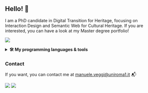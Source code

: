## Hello! 🎈

I am a PhD candidate in Digital Transition for Heritage, focusing on Interaction Design and Semantic Web for Cultural Heritage. If you are interested, you can have a look at my Master degree portfolio! 

<a href="https://github.com/ManueleVeggi/dhdkPortfolio"><img src="https://github-readme-stats.vercel.app/api/pin/?username=ManueleVeggi&repo=dhdkPortfolio"/></a>

<details>
    <summary><b>🛠️ My programming languages & tools</b></summary><br/>
  
  **Coding**
 
  <img height=50 src="https://cdn.jsdelivr.net/gh/devicons/devicon/icons/python/python-original-wordmark.svg" /> <img height=50 src="https://cdn.jsdelivr.net/gh/devicons/devicon/icons/jupyter/jupyter-original-wordmark.svg" /> <img height=50 src="https://cdn.jsdelivr.net/gh/devicons/devicon/icons/csharp/csharp-original.svg" /> <img height=50 src="https://cdn.jsdelivr.net/gh/devicons/devicon/icons/rstudio/rstudio-original.svg" /> 
  
  **Web Technologies**
  
  <img height=50 src="https://cdn.jsdelivr.net/gh/devicons/devicon/icons/html5/html5-original-wordmark.svg" /> <img height=50 src="https://cdn.jsdelivr.net/gh/devicons/devicon/icons/css3/css3-original-wordmark.svg" /> <img height=50 src="https://cdn.jsdelivr.net/gh/devicons/devicon/icons/javascript/javascript-original.svg" /> <img height=50 src="https://cdn.jsdelivr.net/gh/devicons/devicon/icons/bootstrap/bootstrap-plain-wordmark.svg" /> 
  
  **Game Engine**
  
  <img height=50 src="https://cdn.jsdelivr.net/gh/devicons/devicon/icons/unity/unity-original-wordmark.svg" />
  <img height=50 src="https://cdn.jsdelivr.net/gh/devicons/devicon/icons/unrealengine/unrealengine-original-wordmark.svg" />
          
    
</details>


### Contact

If you want, you can contact me at [manuele.veggi@uniroma1.it](mailto:manuele.veggi@uniroma1.it) 📬

[![](https://img.shields.io/badge/linkedin-%230077B5.svg?style=for-the-badge&logo=linkedin)](https://www.linkedin.com/in/manuele-veggi/) 
[![](https://img.shields.io/badge/orcid-A6CE39?style=for-the-badge&logo=orcid&logoColor=white)](https://orcid.org/0000-0002-5958-2100)
<!-- [![](https://img.shields.io/badge/Google_Scholar-4285F4?style=for-the-badge&logo=google-scholar&logoColor=white)]() -->
